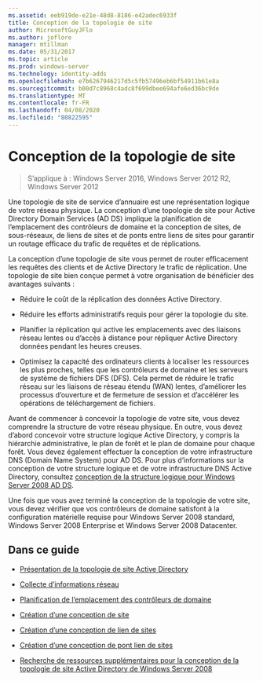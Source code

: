 ```yaml
---
ms.assetid: eeb919de-e21e-48d8-8186-e42adec6933f
title: Conception de la topologie de site
author: MicrosoftGuyJFlo
ms.author: joflore
manager: mtillman
ms.date: 05/31/2017
ms.topic: article
ms.prod: windows-server
ms.technology: identity-adds
ms.openlocfilehash: e7b6267946217d5c5fb57496eb6bf54911b61e8a
ms.sourcegitcommit: b00d7c8968c4adc8f699dbee694afe6ed36bc9de
ms.translationtype: MT
ms.contentlocale: fr-FR
ms.lasthandoff: 04/08/2020
ms.locfileid: "80822595"
---
```

# <a name="designing-the-site-topology"></a>Conception de la topologie de site

>S’applique à : Windows Server 2016, Windows Server 2012 R2, Windows Server 2012

Une topologie de site de service d’annuaire est une représentation logique de votre réseau physique. La conception d’une topologie de site pour Active Directory Domain Services (AD DS) implique la planification de l’emplacement des contrôleurs de domaine et la conception de sites, de sous-réseaux, de liens de sites et de ponts entre liens de sites pour garantir un routage efficace du trafic de requêtes et de réplications.  
  
La conception d’une topologie de site vous permet de router efficacement les requêtes des clients et de Active Directory le trafic de réplication. Une topologie de site bien conçue permet à votre organisation de bénéficier des avantages suivants :  
  
-   Réduire le coût de la réplication des données Active Directory.  
  
-   Réduire les efforts administratifs requis pour gérer la topologie du site.  
  
-   Planifier la réplication qui active les emplacements avec des liaisons réseau lentes ou d’accès à distance pour répliquer Active Directory données pendant les heures creuses.  
  
-   Optimisez la capacité des ordinateurs clients à localiser les ressources les plus proches, telles que les contrôleurs de domaine et les serveurs de système de fichiers DFS (DFS). Cela permet de réduire le trafic réseau sur les liaisons de réseau étendu (WAN) lentes, d’améliorer les processus d’ouverture et de fermeture de session et d’accélérer les opérations de téléchargement de fichiers.  
  
Avant de commencer à concevoir la topologie de votre site, vous devez comprendre la structure de votre réseau physique. En outre, vous devez d’abord concevoir votre structure logique Active Directory, y compris la hiérarchie administrative, le plan de forêt et le plan de domaine pour chaque forêt. Vous devez également effectuer la conception de votre infrastructure DNS (Domain Name System) pour AD DS. Pour plus d’informations sur la conception de votre structure logique et de votre infrastructure DNS Active Directory, consultez [conception de la structure logique pour Windows Server 2008 AD DS](https://technet.microsoft.com/library/cc770806.aspx).  
  
Une fois que vous avez terminé la conception de la topologie de votre site, vous devez vérifier que vos contrôleurs de domaine satisfont à la configuration matérielle requise pour Windows Server 2008 standard, Windows Server 2008 Enterprise et Windows Server 2008 Datacenter.  
  
## <a name="in-this-guide"></a>Dans ce guide  
  
-   [Présentation de la topologie de site Active Directory](../../ad-ds/plan/Understanding-Active-Directory-Site-Topology.md)  
  
-   [Collecte d’informations réseau](../../ad-ds/plan/Collecting-Network-Information.md)  
  
-   [Planification de l’emplacement des contrôleurs de domaine](../../ad-ds/plan/Planning-Domain-Controller-Placement.md)  
  
-   [Création d’une conception de site](../../ad-ds/plan/Creating-a-Site-Design.md)  
  
-   [Création d’une conception de lien de sites](../../ad-ds/plan/Creating-a-Site-Link-Design.md)  
  
-   [Création d’une conception de pont lien de sites](../../ad-ds/plan/Creating-a-Site-Link-Bridge-Design.md)  
  
-   [Recherche de ressources supplémentaires pour la conception de la topologie de site Active Directory de Windows Server 2008](../../ad-ds/plan/Finding-Additional-Resources-for-Windows-Server-2008-Active-Directory-Site-Topology-Design.md)  
  


